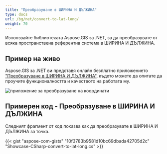 ```yaml
---
title: "Преобразуване в ШИРИНА И ДЪЛЖИНА"
type: docs
url: /bg/net/convert-to-lat-long/
weight: 70
---
```


Използвайте библиотеката Aspose.GIS за .NET, за да преобразувате от всяка пространствена референтна система в ШИРИНА И ДЪЛЖИНА.

## **Пример на живо**

Aspose.GIS за .NET ви представя онлайн безплатно приложението ["Преобразуване в ШИРИНА И ДЪЛЖИНА"](https://products.aspose.app/gis/transformation/convert-to-lat-long), където можете да опитате да проучите функционалността и качеството на работата му.

![приложение за преобразуване на координати](transform-coordinates.png)

## **Примерен код - Преобразуване в ШИРИНА И ДЪЛЖИНА**

Следният фрагмент от код показва как да преобразувате в ШИРИНА И ДЪЛЖИНА за точка.

{{< gist "aspose-com-gists" "10f3783b9581d10bc69dbada42705d2c" "Showcase-CSharp-convert-to-lat-long.cs" >}}
